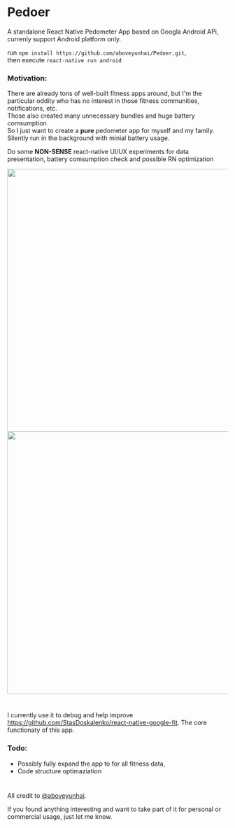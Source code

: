 # Pedoer

A standalone React Native Pedometer App based on Googla Android APi, currenly support Android platform only.

run `npm install https://github.com/aboveyunhai/Pedoer.git`, <br>
then execute `react-native run android`

### Motivation:
There are already tons of well-built fitness apps around, but I'm the particular oddity who has no interest in those fitness communities, notifications, etc. <br>
Those also created many unnecessary bundles and huge battery comsumption<br>
So I just want to create a **pure** pedometer app for myself and my family. Silently run in the background with minial battery usage.<br>

Do some **NON-SENSE** react-native UI/UX experiments for data presentation, battery comsumption check and possible RN optimization

<div>
<img src="https://github.com/aboveyunhai/Pedoer/blob/master/readMe/Screenshot_3_Pedoer.gif" height="600" />
<img src="https://github.com/aboveyunhai/Pedoer/blob/master/readMe/Screenshot_2_Pedoer.gif" height="600" />
<div>

#
I currently use it to debug and help improve https://github.com/StasDoskalenko/react-native-google-fit. The core functionaty of this app.

### Todo:

* Possibly fully expand the app to for all fitness data,
* Code structure optimaziation

#

All credit to [@aboveyunhai](https://github.com/aboveyunhai).

If you found anything interesting and want to take part of it for personal or commercial usage, just let me know.
